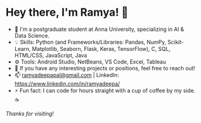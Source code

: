# Hey there, I'm Ramya! 👋
- 🌱 I'm a postgraduate student at Anna University, specializing in AI & Data Science.
- 💡 Skills: Python (and Frameworks/Libraries: Pandas, NumPy, Scikit-Learn, Matplotlib, Seaborn, Flask, Keras, TensorFlow), C, SQL, HTML/CSS, JavaScript, Java
- ⚙ Tools: Android Studio, NetBeans, VS Code, Excel, Tableau
- 🤔 If you have any interesting projects or positions, feel free to reach out!
- 📫 ramyadeepapal@gmail.com | LinkedIn: https://www.linkedin.com/in/ramyadeepa/
- ⚡ Fun fact: I can code for hours straight with a cup of coffee by my side. ☕️

*Thanks for visiting!*
